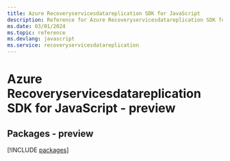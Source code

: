 ```yaml
---
title: Azure Recoveryservicesdatareplication SDK for JavaScript
description: Reference for Azure Recoveryservicesdatareplication SDK for JavaScript
ms.date: 03/01/2024
ms.topic: reference
ms.devlang: javascript
ms.service: recoveryservicesdatareplication
---
```

# Azure Recoveryservicesdatareplication SDK for JavaScript - preview
## Packages - preview
[!INCLUDE [packages](recoveryservicesdatareplication-index.md)]